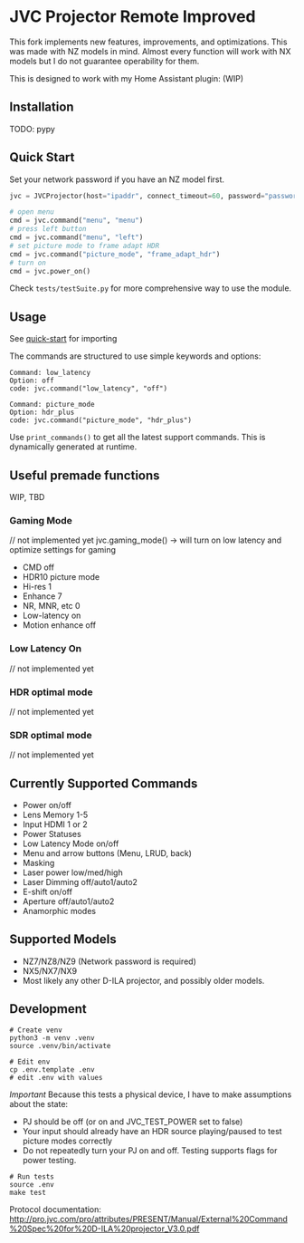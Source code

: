 # JVC Projector Remote Improved

This fork implements new features, improvements, and optimizations. This was made with NZ models in mind. Almost every function will work with NX models but I do not guarantee operability for them.

This is designed to work with my Home Assistant plugin: (WIP)

## Installation
TODO: pypy

## Quick Start
Set your network password if you have an NZ model first.

```python
jvc = JVCProjector(host="ipaddr", connect_timeout=60, password="password")

# open menu
cmd = jvc.command("menu", "menu")
# press left button
cmd = jvc.command("menu", "left")
# set picture mode to frame adapt HDR
cmd = jvc.command("picture_mode", "frame_adapt_hdr")
# turn on
cmd = jvc.power_on()
```

Check `tests/testSuite.py` for more comprehensive way to use the module.

## Usage
See [quick-start](#quick-start) for importing 

The commands are structured to use simple keywords and options:

```text
Command: low_latency
Option: off
code: jvc.command("low_latency", "off")
```

```text
Command: picture_mode
Option: hdr_plus
code: jvc.command("picture_mode", "hdr_plus")
```

Use `print_commands()` to get all the latest support commands. This is dynamically generated at runtime.

## Useful premade functions
WIP, TBD

### Gaming Mode
// not implemented yet
jvc.gaming_mode() -> will turn on low latency and optimize settings for gaming
* CMD off
* HDR10 picture mode
* Hi-res 1
* Enhance 7
* NR, MNR, etc 0
* Low-latency on
* Motion enhance off

### Low Latency On
// not implemented yet

### HDR optimal mode
// not implemented yet

### SDR optimal mode
// not implemented yet

## Currently Supported Commands
* Power on/off
* Lens Memory 1-5
* Input HDMI 1 or 2
* Power Statuses
* Low Latency Mode on/off
* Menu and arrow buttons (Menu, LRUD, back)
* Masking
* Laser power low/med/high
* Laser Dimming off/auto1/auto2
* E-shift on/off
* Aperture off/auto1/auto2
* Anamorphic modes

## Supported Models
* NZ7/NZ8/NZ9 (Network password is required)
* NX5/NX7/NX9
* Most likely any other D-ILA projector, and possibly older models.

## Development

```shell
# Create venv
python3 -m venv .venv
source .venv/bin/activate
```

```shell
# Edit env
cp .env.template .env
# edit .env with values
```

*Important*
Because this tests a physical device, I have to make assumptions about the state:
* PJ should be off (or on and JVC_TEST_POWER set to false)
* Your input should already have an HDR source playing/paused to test picture modes correctly
* Do not repeatedly turn your PJ on and off. Testing supports flags for power testing.

```shell
# Run tests
source .env
make test
```


Protocol documentation: http://pro.jvc.com/pro/attributes/PRESENT/Manual/External%20Command%20Spec%20for%20D-ILA%20projector_V3.0.pdf

